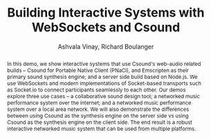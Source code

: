 --- 
  title: "Building Interactive Systems with WebSockets and Csound" 
  abstract: "In this demo, we show interactive systems that use Csound's web-audio related builds – Csound for Portable Native Client (PNaCl), and Emscripten as their primary sound synthesis engine; and a server side build based on Node.js. We use WebSockets and modern implementations of Socket-based transports such as Socket.io to connect participants seamlessly to each other. Our demos explore three use cases – a collaborative sound design tool; a networked music performance system over the internet; and a networked music performance system over a local area network. We will also demonstrate the differences between using Csound as the synthesis engine on the server side vs using Csound as the synthesis engine on the client side. The end result is a robust interactive networked music system that can be used from multiple platforms." 
  address: "Atlanta, Georgia" 
  author: "Ashvala Vinay, Richard Boulanger" 
  booktitle: "Proceedings of the International Web Audio Conference" 
  editor: "Jason Freeman, Alexander Lerch, Matthew Paradis" 
  month: "Proceedings of the International Web Audio Conference"
  pages: "2016" 
  publisher: "Georgia Tech" 
  series: "WAC '16"
  type: "Demo"  
  year: "2016" 
  id: "2016_EA_90" 
  tags: year2016 
  pdflink: /_data/papers/pdf/2016/2016_90.pdf
  ISSN: 2663-5844
---
